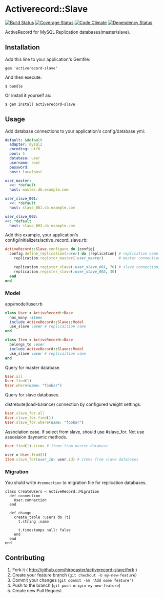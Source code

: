 # Activerecord::Slave

[![Build Status](https://travis-ci.org/hirocaster/activerecord-slave.svg?branch=master)](https://travis-ci.org/hirocaster/activerecord-slave) [![Coverage Status](https://coveralls.io/repos/hirocaster/activerecord-slave/badge.svg?branch=master&service=github)](https://coveralls.io/github/hirocaster/activerecord-slave?branch=master) [![Code Climate](https://codeclimate.com/github/hirocaster/activerecord-slave/badges/gpa.svg)](https://codeclimate.com/github/hirocaster/activerecord-slave) [![Dependency Status](https://gemnasium.com/hirocaster/activerecord-slave.svg)](https://gemnasium.com/hirocaster/activerecord-slave)

ActiveRecord for MySQL Replication databases(master/slave).

## Installation

Add this line to your application's Gemfile:

    gem 'activerecord-slave'

And then execute:

    $ bundle

Or install it yourself as:

    $ gem install activerecord-slave

## Usage

Add database connections to your application's config/database.yml:

```yaml
default: &default
  adapter: mysql2
  encoding: utf8
  pool: 5
  database: user
  username: root
  password:
  host: localhost

user_master:
  <<: *default
  host: master.db.example.com

user_slave_001:
  <<: *default
  host: slave_001.db.example.com

user_slave_002:
<<: *default
  host: slave_002.db.example.com
  ```

Add this example, your application's config/initializers/active_record_slave.rb:

```ruby
ActiveRecord::Slave.configure do |config|
  config.define_replication(:user) do |replication| # replication name
    replication.register_master(:user_master)       # master connection

    replication.register_slave(:user_slave_001, 70) # slave connection, weight
    replication.register_slave(:user_slave_002, 30)
  end
end
```

### Model

app/model/user.rb

```ruby
class User < ActiveRecord::Base
  has_many :items
  include ActiveRecord::Slave::Model
  use_slave :user # replicaition name
end

class Item < ActiveRecord::Base
  belongs_to :user
  include ActiveRecord::Slave::Model
  use_slave :user # replicaition name
end
```

Query for master database.

```ruby
User.all
User.find(1)
User.where(name: "foobar")
```

Query for slave databases.

distrebute(load-balance) connection by configured weight settings.

```ruby
User.slave_for.all
User.slave_for.find(1)
User.slave_for.where(name: "foobar")
```

Association case. If select from slave, should use #slave_for. Not use assosiaion daynamic methods.

```ruby
User.find(1).items # items from master database

user = User.find(1)
Item.slave_for(user_id: user.id) # items from slave databases
```

### Migration

You shuld write `#connection` to migration file for replication databases.

```
class CreateUsers < ActiveRecord::Migration
  def connection
    User.connection
  end

  def change
    create_table :users do |t|
      t.string :name

      t.timestamps null: false
    end
  end
end
```

## Contributing

1. Fork it ( http://github.com/hirocaster/activerecord-slave/fork )
2. Create your feature branch (`git checkout -b my-new-feature`)
3. Commit your changes (`git commit -am 'Add some feature'`)
4. Push to the branch (`git push origin my-new-feature`)
5. Create new Pull Request
